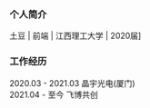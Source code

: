 ### 个人简介
<!-- ![RUNOOB 图标](./docs/assets/01.png) -->
土豆 | 前端 | 江西理工大学 | 2020届]

### 工作经历
2020.03 - 2021.03 晶宇光电(厦门)  
2021.04 - 至今    飞博共创

